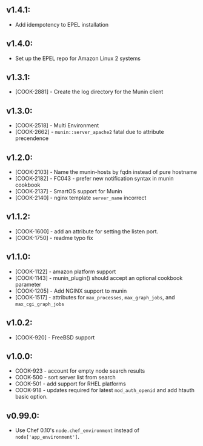 ## v1.4.1:

* Add idempotency to EPEL installation

## v1.4.0:

* Set up the EPEL repo for Amazon Linux 2 systems

## v1.3.1:

* [COOK-2881] - Create the log directory for the Munin client

## v1.3.0:

* [COOK-2518] - Multi Environment
* [COOK-2662] - `munin::server_apache2` fatal due to attribute precendence

## v1.2.0:

* [COOK-2103] - Name the munin-hosts by fqdn instead of pure hostname
* [COOK-2182] - FC043 - prefer new notification syntax in munin
  cookbook
* [COOK-2137] - SmartOS support for Munin
* [COOK-2140] - nginx template `server_name` incorrect

## v1.1.2:

* [COOK-1600] - add an attribute for setting the listen port.
* [COOK-1750] - readme typo fix

## v1.1.0:

* [COOK-1122] - amazon platform support
* [COOK-1143] - munin_plugin() should accept an optional cookbook parameter
* [COOK-1205] - Add NGINX support to munin
* [COOK-1517] - attributes for `max_processes`, `max_graph_jobs`, and `max_cgi_graph_jobs`

## v1.0.2:

* [COOK-920] - FreeBSD support

## v1.0.0:

* COOK-923 - account for empty node search results
* COOK-500 - sort server list from search
* COOK-501 - add support for RHEL platforms
* COOK-918 - updates required for latest `mod_auth_openid` and add htauth basic option.

## v0.99.0:

* Use Chef 0.10's `node.chef_environment` instead of `node['app_environment']`.
